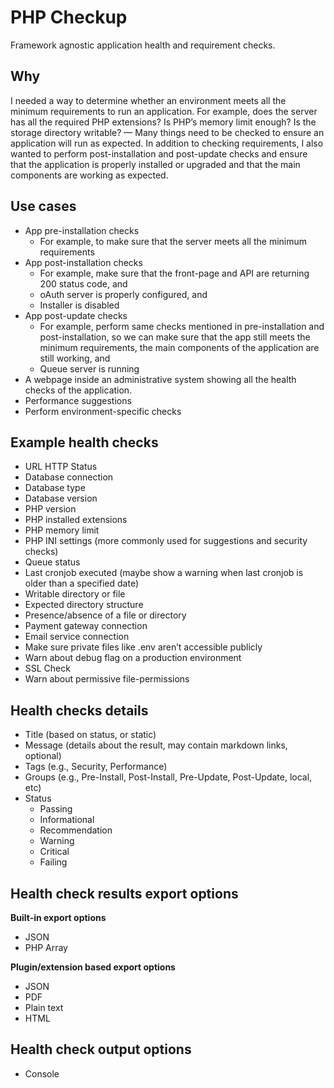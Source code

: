 # PHP Checkup

Framework agnostic application health and requirement checks.

## Why

I needed a way to determine whether an environment meets all the minimum requirements to run an application. For example, does the server has all the required PHP extensions? Is PHP’s memory limit enough? Is the storage directory writable? — Many things need to be checked to ensure an application will run as expected. In addition to checking requirements, I also wanted to perform post-installation and post-update checks and ensure that the application is properly installed or upgraded and that the main components are working as expected.

## Use cases
- App pre-installation checks
    - For example, to make sure that the server meets all the minimum requirements
- App post-installation checks
    - For example, make sure that the front-page and API are returning 200 status code, and
    - oAuth server is properly configured, and
    - Installer is disabled
- App post-update checks
    - For example, perform same checks mentioned in pre-installation and post-installation, so we can make sure that the app still meets the minimum requirements, the main components of the application are still working, and
    - Queue server is running
- A webpage inside an administrative system showing all the health checks of the application.
- Performance suggestions
- Perform environment-specific checks

## Example health checks
- URL HTTP Status
- Database connection
- Database type
- Database version
- PHP version
- PHP installed extensions
- PHP memory limit
- PHP INI settings (more commonly used for suggestions and security checks)
- Queue status
- Last cronjob executed (maybe show a warning when last cronjob is older than a specified date)
- Writable directory or file
- Expected directory structure
- Presence/absence of a file or directory
- Payment gateway connection
- Email service connection
- Make sure private files like .env aren’t accessible publicly
- Warn about debug flag on a production environment
- SSL Check
- Warn about permissive file-permissions

## Health checks details
- Title (based on status, or static)
- Message (details about the result, may contain markdown links, optional)
- Tags (e.g., Security, Performance)
- Groups (e.g., Pre-Install, Post-Install, Pre-Update, Post-Update, local, etc)
- Status
    - Passing
    - Informational
    - Recommendation
    - Warning
    - Critical
    - Failing

## Health check results export options

**Built-in export options**

- JSON
- PHP Array

**Plugin/extension based export options**

- JSON
- PDF
- Plain text
- HTML

## Health check output options
- Console

